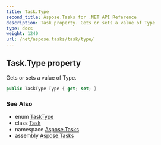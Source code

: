 ```yaml
---
title: Task.Type
second_title: Aspose.Tasks for .NET API Reference
description: Task property. Gets or sets a value of Type
type: docs
weight: 1240
url: /net/aspose.tasks/task/type/
---
```

## Task.Type property

Gets or sets a value of Type.

```csharp
public TaskType Type { get; set; }
```

### See Also

* enum [TaskType](../../tasktype/)
* class [Task](../)
* namespace [Aspose.Tasks](../../task/)
* assembly [Aspose.Tasks](../../../)


